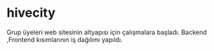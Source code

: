 # hivecity
Grup üyeleri web sitesinin altyapısı için çalışmalara başladı.
Backend ,Frontend kısımlarının iş dağılımı yapıldı.
